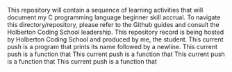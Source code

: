 This repository will contain a sequence of learning activities that will document my C programming language beginner skill accrual.
To navigate this directory/repository, please refer to the Github guides and consult the Holberton Coding School leadership. 
This repository record is being hosted by Holberton Coding School and produced by me, the student.
This current push is a program that prints its name followed by a newline. 
This current push is a function that 
This current push is a function that 
This current push is a function that 
This current push is a function that 

